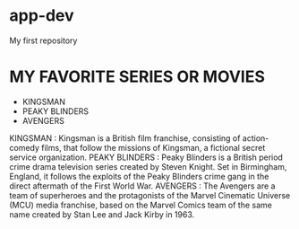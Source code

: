 # app-dev
My first repository
# MY FAVORITE SERIES OR MOVIES

- KINGSMAN
- PEAKY BLINDERS
- AVENGERS

KINGSMAN
: Kingsman is a British film franchise, consisting of action-comedy films, that follow the missions of Kingsman, a fictional secret service organization.
PEAKY BLINDERS
: Peaky Blinders is a British period crime drama television series created by Steven Knight. Set in Birmingham, England, it follows the exploits of the Peaky Blinders crime gang in the direct aftermath of the First World War. 
AVENGERS
: The Avengers are a team of superheroes and the protagonists of the Marvel Cinematic Universe (MCU) media franchise, based on the Marvel Comics team of the same name created by Stan Lee and Jack Kirby in 1963. 
